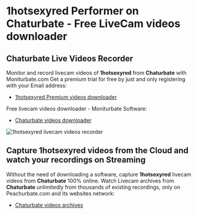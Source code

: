 # 1hotsexyred Performer on Chaturbate - Free LiveCam videos downloader

## Chaturbate Live Videos Recorder

Monitor and record livecam videos of **1hotsexyred** from **Chaturbate** with Moniturbate.com
Get a premium trial for free by just and only registering with your Email address:
* [1hotsexyred Premium videos downloader](https://moniturbate.com/request-demo-licence-key.html)

Free livecam videos downloader - Moniturbate Software:
* [Chaturbate videos downloader](https://moniturbate.com/moniturbate-download-software.html)

![1hotsexyred livecam videos recorder](https://peachurnet.com/templates/moniturbate-software.png)


## Capture 1hotsexyred videos from the Cloud and watch your recordings on Streaming

Without the need of downloading a software, capture **1hotsexyred** livecam videos from **Chaturbate** 100% online.
Watch Livecam archives from **Chaturbate** unlimitedly from thousands of existing recordings, only on Peachurbate.com and its websites network:
* [Chaturbate videos archives](https://peachurnet.com/)